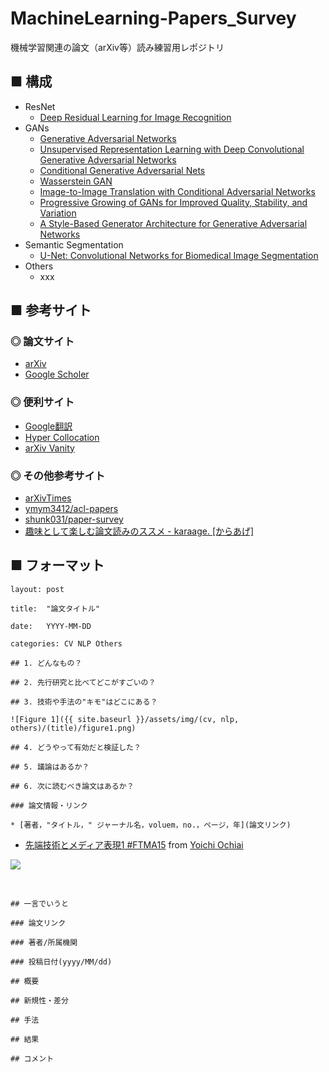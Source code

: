 # MachineLearning-Papers_Survey
機械学習関連の論文（arXiv等）読み練習用レポジトリ

## ■ 構成

- ResNet
    - [Deep Residual Learning for Image Recognition](https://github.com/Yagami360/MachineLearning-Papers_Survey/blob/master/papers/Deep_Residual_Learning_for_Image_Recognition/ResNet.md)
- GANs
    - [Generative Adversarial Networks](https://github.com/Yagami360/MachineLearning-Papers_Survey/blob/master/papers/Generative_Adversarial_Networks/GenerativeAdversarialNetworks.md)
    - [Unsupervised Representation Learning with Deep Convolutional Generative Adversarial Networks](https://github.com/Yagami360/MachineLearning-Papers_Survey/blob/master/papers/Unsupervised_Representation_Learning_with_Deep_Convolutional_Generative_Adversarial_Networks/DeepConvolutionalGAN.md)
    - [Conditional Generative Adversarial Nets](https://github.com/Yagami360/MachineLearning-Papers_Survey/blob/master/papers/Conditional_Generative_Adversarial_Nets/ConditionalGAN.md)
    - [Wasserstein GAN](https://github.com/Yagami360/MachineLearning-Papers_Survey/blob/master/papers/Wasserstein_GAN/WassersteinGAN.md)
    - [Image-to-Image Translation with Conditional Adversarial Networks](https://github.com/Yagami360/MachineLearning-Papers_Survey/blob/master/papers/Image-to-Image_Translation_with_Conditional_Adversarial_Networks/pix2pix.md)
    - [Progressive Growing of GANs for Improved Quality, Stability, and Variation](https://github.com/Yagami360/MachineLearning-Papers_Survey/blob/master/papers/Progressive_Growing_of_GANs_for_Improved_Quality_Stability_and_Variation/ProgressiveGAN.md)
    - [A Style-Based Generator Architecture for Generative Adversarial Networks](https://github.com/Yagami360/MachineLearning-Papers_Survey/blob/master/papers/A_Style-Based_Generator_Architecture_for_Generative_Adversarial_Networks/StyleGAN.md)
- Semantic Segmentation
    - [U-Net: Convolutional Networks for Biomedical Image Segmentation](https://github.com/Yagami360/MachineLearning-Papers_Survey/blob/master/papers/U-Net_Convolutional_Networks_for_Biomedical/UNet.md)
- Others
    - xxx

## ■ 参考サイト

### ◎ 論文サイト
- [arXiv](https://arxiv.org/)
- [Google Scholer](https://scholar.google.co.jp/schhp?hl=ja&as_sdt=0,5)

### ◎ 便利サイト
- [Google翻訳](https://translate.google.co.jp/?hl=ja&tab=wT)
- [Hyper Collocation](https://hypcol.marutank.net/ja/)
- [arXiv Vanity](https://www.arxiv-vanity.com/)

### ◎ その他参考サイト

- [arXivTimes](https://github.com/arXivTimes/arXivTimes)
- [ymym3412/acl-papers](https://github.com/ymym3412/acl-papers)
- [shunk031/paper-survey](https://github.com/shunk031/paper-survey)
- [趣味として楽しむ論文読みのススメ - karaage. [からあげ]](https://karaage.hatenadiary.jp/entry/2018/08/13/000000)


## ■ フォーマット

```
layout: post

title:  "論文タイトル"

date:   YYYY-MM-DD

categories: CV NLP Others

## 1. どんなもの？

## 2. 先行研究と比べてどこがすごいの？

## 3. 技術や手法の"キモ"はどこにある？

![Figure 1]({{ site.baseurl }}/assets/img/(cv, nlp, others)/(title)/figure1.png)

## 4. どうやって有効だと検証した？

## 5. 議論はあるか？

## 6. 次に読むべき論文はあるか？

### 論文情報・リンク

* [著者，"タイトル，" ジャーナル名，voluem，no.，ページ，年](論文リンク)

```
- [先端技術とメディア表現1 #FTMA15](http://www.slideshare.net/Ochyai/1-ftma15) from [Yoichi Ochiai](http://www.slideshare.net/Ochyai)

![](https://raw.githubusercontent.com/shunk031/paper-survey/master/assets/img/FTMA15-1-page-65.png)

<br>

```
## 一言でいうと

### 論文リンク

### 著者/所属機関

### 投稿日付(yyyy/MM/dd)

## 概要

## 新規性・差分

## 手法

## 結果

## コメント
```


